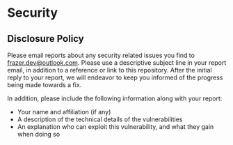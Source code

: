 # Security

## Disclosure Policy

Please email reports about any security related issues you find to frazer.dev@outlook.com.
Please use a descriptive subject line in your report email, in addition to a reference or link to this repository.
After the initial reply to your report, we will endeavor to keep you informed of the progress being made towards a fix.

In addition, please include the following information along with your report:

-   Your name and affiliation (if any)
-   A description of the technical details of the vulnerabilities
-   An explanation who can exploit this vulnerability, and what they gain when doing so
